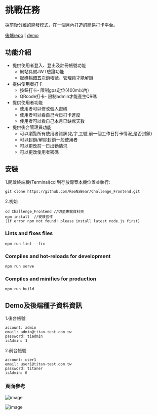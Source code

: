 # 挑戰任務
採前後分離的開發模式，在一個月內打造的簡易打卡平台。

<a href="https://github.com/ReoNaBear/Challenge_Backend">後端repo</a> 
 | <a href="https://d3rdy47yp5tkip.cloudfront.net/">demo</a> 

## 功能介紹

  * 提供使用者登入、登出及註冊帳號功能
    * 網站具備JWT驗證功能 
    * 密碼輸錯五次鎖帳號，管理員才能解鎖
  * 提供使用者打卡
    * 按鈕打卡- 限制gps定位(400m以內)
    * QRcode打卡- 限制admin才能產生QR碼
  * 提供使用者功能
    * 使用者可以修改個人密碼
    * 使用者可以看自己今日打卡進度
    * 使用者可以看自己本月已缺席天數
  * 提供後台管理員功能
    * 可以瀏覽所有使用者資訊(名字,工號,前一個工作日打卡情況,是否封鎖)
    * 可以封鎖/解除封鎖一般使用者
    * 可以更改前一日出勤情況
    * 可以更改使用者密碼

## 安裝

1.開啟終端機(Terminal)cd 到存放專案本機位置並執行:
```
git clone https://github.com/ReoNaBear/Challenge_Frontend.git
```

2.初始

```
cd Challenge_Frontend //切至專案資料夾
npm install  //安裝套件
(If error npm not found! please install latest node.js first)
```

### Lints and fixes files
```
npm run lint --fix
```

### Compiles and hot-reloads for development
```
npm run serve
```

### Compiles and minifies for production
```
npm run build
```

## Demo及後端種子資料資訊
1.後台帳號
  ```
  account: admin 
  email: admin@titan-test.com.tw
  password: tiadmin
  isAdmin: 1
  ```
2.前台帳號
  ```
  account: user1
  email: user1@titan-test.com.tw
  password: titaner
  isAdmin: 0
  ```

### 頁面參考
![image](https://user-images.githubusercontent.com/89585478/211473145-2141f105-fdc8-48ce-b413-bdd5cafb22b9.png)

![image](https://user-images.githubusercontent.com/89585478/211473332-a1a78111-6b12-4a34-9cf6-00c02adbfc15.png)
